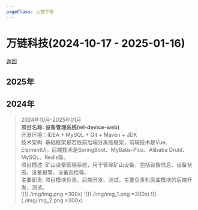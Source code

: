 ```yaml
---
pageClass: 上宽下窄
---
```


# 万链科技(2024-10-17 - 2025-01-16)

[返回](../../lingdu.md)

## 2025年
## 2024年

> 2024年10月-2025年01月  
> **项目名称: 设备管理系统(wl-device-web)**  
> 开发环境：IDEA + MySQL + Git + Maven + JDK  
> 技术架构: 基础框架是若依前后端分离版框架，前端技术是Vue、ElementUI，后端技术是SpringBoot、MyBatis-Plus、Alibaba Druid、MySQL、Redis等。  
> 项目描述: 矿山设备管理系统，用于管理矿山设备，包括设备信息、设备状态、设备报警、设备巡检等。  
> 主要职责: 项目模块负责、后端开发、测试。主要负责机旁库模块的后端开发、测试。  
> ![](./img/img.png =300x)
> ![](./img/img_1.png =300x)
> ![](./img/img_2.png =300x)